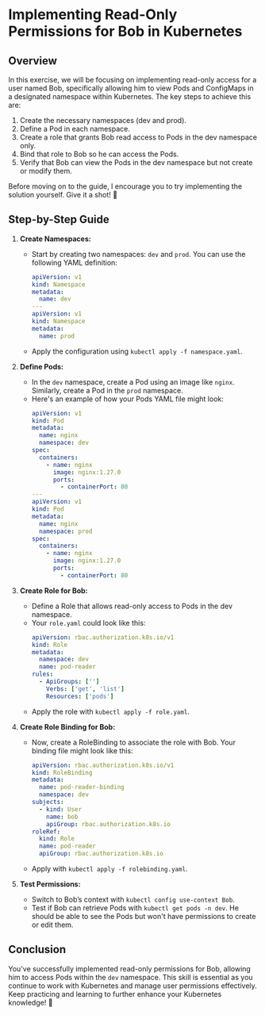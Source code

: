 # Implementing Read-Only Permissions for Bob in Kubernetes

## Overview

In this exercise, we will be focusing on implementing read-only access for a user named Bob, specifically allowing him to view Pods and ConfigMaps in a designated namespace within Kubernetes. The key steps to achieve this are:

1. Create the necessary namespaces (dev and prod).
2. Define a Pod in each namespace.
3. Create a role that grants Bob read access to Pods in the dev namespace only.
4. Bind that role to Bob so he can access the Pods.
5. Verify that Bob can view the Pods in the dev namespace but not create or modify them.

Before moving on to the guide, I encourage you to try implementing the solution yourself. Give it a shot! 💪

## Step-by-Step Guide

1. **Create Namespaces:**

   - Start by creating two namespaces: `dev` and `prod`. You can use the following YAML definition:
     ```yaml
     apiVersion: v1
     kind: Namespace
     metadata:
       name: dev
     ---
     apiVersion: v1
     kind: Namespace
     metadata:
       name: prod
     ```
   - Apply the configuration using `kubectl apply -f namespace.yaml`.

2. **Define Pods:**

   - In the `dev` namespace, create a Pod using an image like `nginx`. Similarly, create a Pod in the `prod` namespace.
   - Here's an example of how your Pods YAML file might look:
     ```yaml
     apiVersion: v1
     kind: Pod
     metadata:
       name: nginx
       namespace: dev
     spec:
       containers:
         - name: nginx
           image: nginx:1.27.0
           ports:
             - containerPort: 80
     ---
     apiVersion: v1
     kind: Pod
     metadata:
       name: nginx
       namespace: prod
     spec:
       containers:
         - name: nginx
           image: nginx:1.27.0
           ports:
             - containerPort: 80
     ```

3. **Create Role for Bob:**

   - Define a Role that allows read-only access to Pods in the dev namespace.
   - Your `role.yaml` could look like this:
     ```yaml
     apiVersion: rbac.authorization.k8s.io/v1
     kind: Role
     metadata:
       namespace: dev
       name: pod-reader
     rules:
       - ApiGroups: ['']
         Verbs: ['get', 'list']
         Resources: ['pods']
     ```
   - Apply the role with `kubectl apply -f role.yaml`.

4. **Create Role Binding for Bob:**

   - Now, create a RoleBinding to associate the role with Bob. Your binding file might look like this:
     ```yaml
     apiVersion: rbac.authorization.k8s.io/v1
     kind: RoleBinding
     metadata:
       name: pod-reader-binding
       namespace: dev
     subjects:
       - kind: User
         name: bob
         apiGroup: rbac.authorization.k8s.io
     roleRef:
       kind: Role
       name: pod-reader
       apiGroup: rbac.authorization.k8s.io
     ```
   - Apply with `kubectl apply -f rolebinding.yaml`.

5. **Test Permissions:**
   - Switch to Bob’s context with `kubectl config use-context Bob`.
   - Test if Bob can retrieve Pods with `kubectl get pods -n dev`. He should be able to see the Pods but won't have permissions to create or edit them.

## Conclusion

You've successfully implemented read-only permissions for Bob, allowing him to access Pods within the `dev` namespace. This skill is essential as you continue to work with Kubernetes and manage user permissions effectively. Keep practicing and learning to further enhance your Kubernetes knowledge! 🚀
